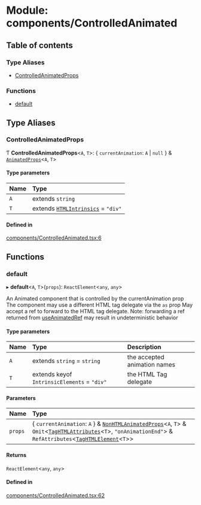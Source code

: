 # Module: components/ControlledAnimated

## Table of contents

### Type Aliases

- [ControlledAnimatedProps](../wiki/components.ControlledAnimated#controlledanimatedprops)

### Functions

- [default](../wiki/components.ControlledAnimated#default)

## Type Aliases

### ControlledAnimatedProps

Ƭ **ControlledAnimatedProps**<`A`, `T`\>: { `currentAnimation`: `A` \| ``null``  } & [`AnimatedProps`](../wiki/components.common#animatedprops)<`A`, `T`\>

#### Type parameters

| Name | Type |
| :------ | :------ |
| `A` | extends `string` |
| `T` | extends [`HTMLIntrinsics`](../wiki/components.common#htmlintrinsics) = ``"div"`` |

#### Defined in

[components/ControlledAnimated.tsx:6](https://github.com/tristanjohnson849/react-controlled-animations/blob/e4a9c8f/src/components/ControlledAnimated.tsx#L6)

## Functions

### default

▸ **default**<`A`, `T`\>(`props`): `ReactElement`<`any`, `any`\>

An Animated component that is controlled by the currentAnimation prop
The component may use a different HTML tag delegate via the `as` prop
May accept a ref to forward to the HTML tag delegate. 
Note: forwarding a ref returned from [useAnimatedRef](../wiki/hooks#useanimatedref) may result in undeterministic behavior

#### Type parameters

| Name | Type | Description |
| :------ | :------ | :------ |
| `A` | extends `string` = `string` | the accepted animation names |
| `T` | extends keyof `IntrinsicElements` = ``"div"`` | the HTML Tag delegate |

#### Parameters

| Name | Type |
| :------ | :------ |
| `props` | { `currentAnimation`: `A`  } & [`NonHTMLAnimatedProps`](../wiki/components.common.NonHTMLAnimatedProps)<`A`, `T`\> & `Omit`<[`TagHTMLAttributes`](../wiki/components.common#taghtmlattributes)<`T`\>, ``"onAnimationEnd"``\> & `RefAttributes`<[`TagHTMLElement`](../wiki/components.common#taghtmlelement)<`T`\>\> |

#### Returns

`ReactElement`<`any`, `any`\>

#### Defined in

[components/ControlledAnimated.tsx:62](https://github.com/tristanjohnson849/react-controlled-animations/blob/e4a9c8f/src/components/ControlledAnimated.tsx#L62)
